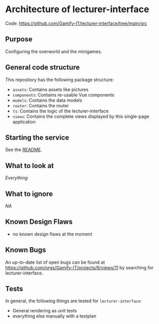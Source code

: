 # Architecture of lecturer-interface

Code: <https://github.com/Gamify-IT/lecturer-interface/tree/main/src>

## Purpose

Configuring the overworld and the minigames.

## General code structure

This repository has the following package structure:

- `assets`: Contains assets like pictures
- `components`: Contains re-usable Vue components
- `models`: Contains the data models
- `router`: Contains the router
- `ts`: Contains the logic of the lecturer-interface
- `views`: Contains the complete views displayed by this single-page application

## Starting the service

See the [README](https://github.com/Gamify-IT/lecturer-interface#readme).

## What to look at

_Everything_

## What to ignore

_NA_

## Known Design Flaws

- no known design flaws at the moment

## Known Bugs

An up-to-date list of open bugs can be found at <https://github.com/orgs/Gamify-IT/projects/6/views/11> by searching for lecturer-interface.

## Tests

In general, the following things are tested for `lecturer-interface`:
- General rendering as unit tests
- everything else manually with a testplan
